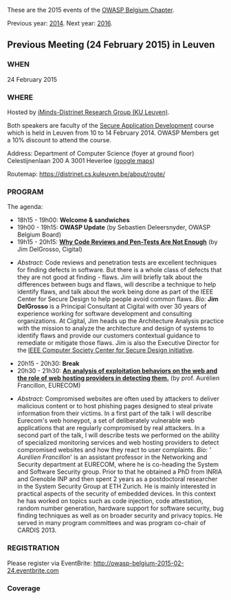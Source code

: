 <noinclude> These are the 2015 events of the [OWASP Belgium
Chapter](Belgium "wikilink").

Previous year: [2014](Belgium_Events_2014 "wikilink"). Next year:
[2016](Belgium_Events_2016 "wikilink"). </noinclude>

## Previous Meeting (24 February 2015) in Leuven

### WHEN

24 February 2015

### WHERE

Hosted by [iMinds-Distrinet Research Group (KU
Leuven)](https://distrinet.cs.kuleuven.be).

Both speakers are faculty of the [Secure Application
Development](http://www.secappdev.org/) course which is held in Leuven
from 10 to 14 February 2014. OWASP Members get a 10% discount to attend
the course.

Address:
Department of Computer Science (foyer at ground floor)
Celestijnenlaan 200 A
3001 Heverlee ([google
maps](http://googlemapsinterface.kuleuven.be/index.cgi?lang=N&nbol=\(50.864186697481145,%204.678754210472107\)&zoomlevel=17&plaatsnaam=Department+of+Computer+Science&maptype=roadmap))

Routemap: <https://distrinet.cs.kuleuven.be/about/route/>

### PROGRAM

The agenda:

  - 18h15 - 19h00: **Welcome & sandwiches**
  - 19h00 - 19h15: **OWASP Update** (by Sebastien Deleersnyder, OWASP
    Belgium Board)
  - 19h15 - 20h15: **[Why Code Reviews and Pen-Tests Are Not
    Enough](https://www.owasp.org/images/0/0c/2015-02-24-Jim_DelGrosso-OWASP_Belgium%2C_Why_Code_Reviews_and_Pen-Tests_Are_Not_Enough.pdf)**
    (by Jim DelGrosso, Cigital)

<!-- end list -->

  -
    *Abstract:* Code reviews and penetration tests are excellent
    techniques for finding defects in software. But there is a whole
    class of defects that they are not good at finding - flaws. Jim will
    briefly talk about the differences between bugs and flaws, will
    describe a technique to help identify flaws, and talk about the work
    being done as part of the IEEE Center for Secure Design to help
    people avoid common flaws.
    *Bio:* **Jim DelGrosso** is a Principal Consultant at Cigital with
    over 30 years of experience working for software development and
    consulting organizations. At Cigital, Jim heads up the Architecture
    Analysis practice with the mission to analyze the architecture and
    design of systems to identify flaws and provide our customers
    contextual guidance to remediate or mitigate those flaws. Jim is
    also the Executive Director for the [IEEE Computer Society Center
    for Secure Design
    initiative](http://cybersecurity.ieee.org/center-for-secure-design.html).

<!-- end list -->

  - 20h15 - 20h30: **Break**
  - 20h30 - 21h30: **[An analysis of exploitation behaviors on the web
    and the role of web hosting providers in detecting
    them.](https://www.owasp.org/images/9/98/2015_02_24-Aurelien-Francillon-Owasp_leuven.pdf)**
    (by prof. Aurélien Francillon, EURECOM)

<!-- end list -->

  -
    *Abstract:* Compromised websites are often used by attackers to
    deliver malicious content or to host phishing pages designed to
    steal private information from their victims. In a first part of the
    talk I will describe Eurecom's web honeypot, a set of deliberately
    vulnerable web applications that are regularly compromised by real
    attackers. In a second part of the talk, I will describe tests we
    performed on the ability of specialized monitoring services and web
    hosting providers to detect compromised websites and how they react
    to user complaints.
    *Bio:* *' Aurélien Francillon*' is an assistant professor in the
    Networking and Security department at EURECOM, where he is
    co-heading the System and Software Security group. Prior to that he
    obtained a PhD from INRIA and Grenoble INP and then spent 2 years as
    a postdoctoral researcher in the System Security Group at ETH
    Zurich. He is mainly interested in practical aspects of the security
    of embedded devices. In this context he has worked on topics such as
    code injection, code attestation, random number generation, hardware
    support for software security, bug finding techniques as well as on
    broader security and privacy topics. He served in many program
    committees and was program co-chair of CARDIS 2013.

### REGISTRATION

Please register via EventBrite:
<http://owasp-belgium-2015-02-24.eventbrite.com>

### Coverage